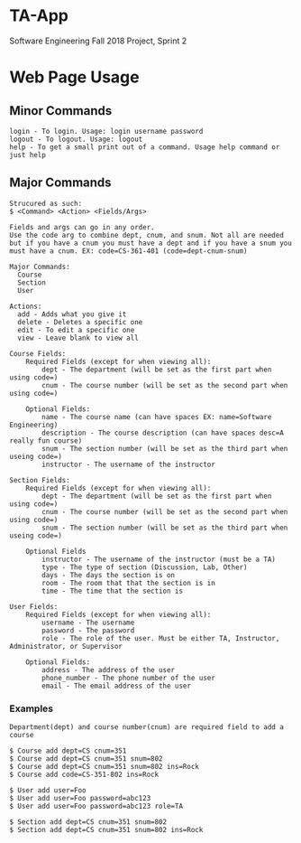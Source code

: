 # TA-App
Software Engineering Fall 2018 Project, Sprint 2

# Web Page Usage
## Minor Commands
    login - To login. Usage: login username password
    logout - To logout. Usage: logout
    help - To get a small print out of a command. Usage help command or just help

## Major Commands
    Strucured as such:
    $ <Command> <Action> <Fields/Args>
    
    Fields and args can go in any order.
    Use the code arg to combine dept, cnum, and snum. Not all are needed but if you have a cnum you must have a dept and if you have a snum you must have a cnum. EX: code=CS-361-401 (code=dept-cnum-snum)
    
    Major Commands:
      Course  
      Section  
      User  
    
    Actions:
      add - Adds what you give it
      delete - Deletes a specific one
      edit - To edit a specific one
      view - Leave blank to view all
     
    Course Fields:
        Required Fields (except for when viewing all):
            dept - The department (will be set as the first part when using code=)
            cnum - The course number (will be set as the second part when using code=)
            
        Optional Fields:
            name - The course name (can have spaces EX: name=Software Engineering)
            description - The course description (can have spaces desc=A really fun course) 
            snum - The section number (will be set as the third part when useing code=)
            instructor - The username of the instructor
            
    Section Fields:
        Required Fields (except for when viewing all):
            dept - The department (will be set as the first part when using code=)
            cnum - The course number (will be set as the second part when using code=)
            snum - The section number (will be set as the third part when useing code=)
            
        Optional Fields
            instructor - The username of the instructor (must be a TA)
            type - The type of section (Discussion, Lab, Other)
            days - The days the section is on
            room - The room that that the section is in
            time - The time that the section is
            
    User Fields:
        Required Fields (except for when viewing all):
            username - The username
            password - The password
            role - The role of the user. Must be either TA, Instructor, Administrator, or Supervisor
            
        Optional Fields:
            address - The address of the user 
            phone_number - The phone number of the user
            email - The email address of the user

### Examples

    Department(dept) and course number(cnum) are required field to add a course
      
    $ Course add dept=CS cnum=351
    $ Course add dept=CS cnum=351 snum=802
    $ Course add dept=CS cnum=351 snum=802 ins=Rock
    $ Course add code=CS-351-802 ins=Rock
    
    $ User add user=Foo 
    $ User add user=Foo password=abc123 
    $ User add user=Foo password=abc123 role=TA
    
    $ Section add dept=CS cnum=351 snum=802
    $ Section add dept=CS cnum=351 snum=802 ins=Rock
    
